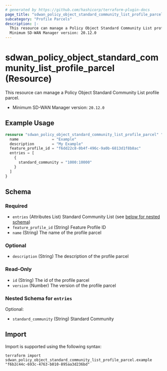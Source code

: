 ```yaml
---
# generated by https://github.com/hashicorp/terraform-plugin-docs
page_title: "sdwan_policy_object_standard_community_list_profile_parcel Resource - terraform-provider-sdwan"
subcategory: "Profile Parcels"
description: |-
  This resource can manage a Policy Object Standard Community List profile parcel.
  Minimum SD-WAN Manager version: 20.12.0
---
```


# sdwan_policy_object_standard_community_list_profile_parcel (Resource)

This resource can manage a Policy Object Standard Community List profile parcel.
  - Minimum SD-WAN Manager version: `20.12.0`

## Example Usage

```terraform
resource "sdwan_policy_object_standard_community_list_profile_parcel" "example" {
  name               = "Example"
  description        = "My Example"
  feature_profile_id = "f6dd22c8-0b4f-496c-9a0b-6813d1f8b8ac"
  entries = [
    {
      standard_community = "1000:10000"
    }
  ]
}
```

<!-- schema generated by tfplugindocs -->
## Schema

### Required

- `entries` (Attributes List) Standard Community List (see [below for nested schema](#nestedatt--entries))
- `feature_profile_id` (String) Feature Profile ID
- `name` (String) The name of the profile parcel

### Optional

- `description` (String) The description of the profile parcel

### Read-Only

- `id` (String) The id of the profile parcel
- `version` (Number) The version of the profile parcel

<a id="nestedatt--entries"></a>
### Nested Schema for `entries`

Optional:

- `standard_community` (String) Standard Community

## Import

Import is supported using the following syntax:

```shell
terraform import sdwan_policy_object_standard_community_list_profile_parcel.example "f6b2c44c-693c-4763-b010-895aa3d236bd"
```
